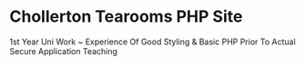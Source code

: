 # Chollerton Tearooms PHP Site
1st Year Uni Work ~  Experience Of Good Styling & Basic PHP Prior To Actual Secure Application Teaching
